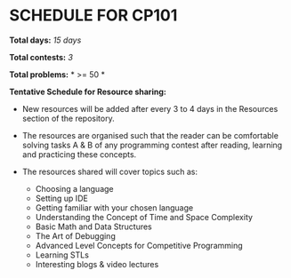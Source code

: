 # SCHEDULE FOR CP101

**Total days:** *15 days*

**Total contests:** *3*

**Total problems:** * >= 50 *

**Tentative Schedule for Resource sharing:**

- New resources will be added after every 3 to 4 days in the Resources section of the repository.

- The resources are organised such that the reader can be comfortable solving tasks A & B of any programming contest after reading, learning and practicing these concepts.

- The resources shared will cover topics such as:
    
    - Choosing a language
    - Setting up IDE
    - Getting familiar with your chosen language
    - Understanding the Concept of Time and Space Complexity
    - Basic Math and Data Structures
    - The Art of Debugging
    - Advanced Level Concepts for Competitive Programming
    - Learning STLs
    - Interesting blogs & video lectures

